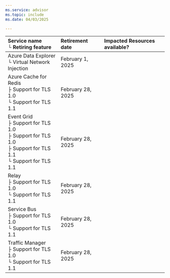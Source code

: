 ```yaml
---
ms.service: advisor
ms.topic: include
ms.date: 04/03/2025

---
```


| Service name <br />&#9492; Retiring feature | Retirement date | Impacted Resources available? |
|:--- |:--- |:--- |
| Azure Data Explorer <br />&#9492; Virtual Network Injection | February 1, 2025 |
| Azure Cache for Redis <br />&#9500; Support for TLS 1.0 <br />&#9492; Support for TLS 1.1 | February 28, 2025 |  |
| Event Grid <br />&#9500; Support for TLS 1.0 <br />&#9500; Support for TLS 1.0<br />&#9500; Support for TLS 1.1<br />&#9492; Support for TLS 1.1 | February 28, 2025 |  |
| Relay <br />&#9500; Support for TLS 1.0<br />&#9492; Support for TLS 1.1 | February 28, 2025 |  |
| Service Bus <br />&#9500; Support for TLS 1.0 <br />&#9492; Support for TLS 1.1 | February 28, 2025 |  |
| Traffic Manager <br />&#9500; Support for TLS 1.0 <br />&#9492; Support for TLS 1.1 | February 28, 2025 |  |
